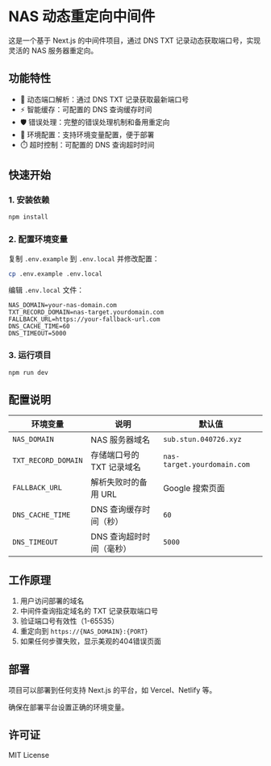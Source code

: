 # NAS 动态重定向中间件

这是一个基于 Next.js 的中间件项目，通过 DNS TXT 记录动态获取端口号，实现灵活的 NAS 服务器重定向。

## 功能特性

- 🔄 动态端口解析：通过 DNS TXT 记录获取最新端口号
- ⚡ 智能缓存：可配置的 DNS 查询缓存时间
- 🛡️ 错误处理：完整的错误处理机制和备用重定向
- 🔧 环境配置：支持环境变量配置，便于部署
- ⏱️ 超时控制：可配置的 DNS 查询超时时间

## 快速开始

### 1. 安装依赖

```bash
npm install
```

### 2. 配置环境变量

复制 `.env.example` 到 `.env.local` 并修改配置：

```bash
cp .env.example .env.local
```

编辑 `.env.local` 文件：

```env
NAS_DOMAIN=your-nas-domain.com
TXT_RECORD_DOMAIN=nas-target.yourdomain.com
FALLBACK_URL=https://your-fallback-url.com
DNS_CACHE_TIME=60
DNS_TIMEOUT=5000
```

### 3. 运行项目

```bash
npm run dev
```

## 配置说明

| 环境变量 | 说明 | 默认值 |
|---------|------|--------|
| `NAS_DOMAIN` | NAS 服务器域名 | `sub.stun.040726.xyz` |
| `TXT_RECORD_DOMAIN` | 存储端口号的 TXT 记录域名 | `nas-target.yourdomain.com` |
| `FALLBACK_URL` | 解析失败时的备用 URL | Google 搜索页面 |
| `DNS_CACHE_TIME` | DNS 查询缓存时间（秒） | `60` |
| `DNS_TIMEOUT` | DNS 查询超时时间（毫秒） | `5000` |

## 工作原理

1. 用户访问部署的域名
2. 中间件查询指定域名的 TXT 记录获取端口号
3. 验证端口号有效性（1-65535）
4. 重定向到 `https://{NAS_DOMAIN}:{PORT}`
5. 如果任何步骤失败，显示美观的404错误页面

## 部署

项目可以部署到任何支持 Next.js 的平台，如 Vercel、Netlify 等。

确保在部署平台设置正确的环境变量。

## 许可证

MIT License